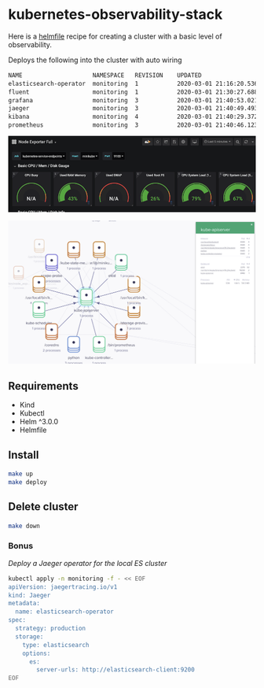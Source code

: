 # kubernetes-observability-stack

Here is a [helmfile](https://github.com/roboll/helmfile) recipe for creating a cluster with a basic level of observability.

Deploys the following into the cluster with auto wiring

```bash
NAME                  	NAMESPACE 	REVISION	UPDATED                                	STATUS  	CHART                 	APP VERSION
elasticsearch-operator	monitoring	1       	2020-03-01 21:16:20.53616681 +0000 UTC 	deployed	elasticsearch-7.6.0   	7.6.0      
fluent                	monitoring	1       	2020-03-01 21:30:27.688215501 +0000 UTC	deployed	fluentd-2.3.3         	v2.4.0     	1.3.7      
grafana               	monitoring	3       	2020-03-01 21:40:53.021552724 +0000 UTC	deployed	grafana-5.0.3         	6.6.2      
jaeger                	monitoring	3       	2020-03-01 21:40:49.493019061 +0000 UTC	deployed	jaeger-operator-2.12.1	1.15.1     
kibana                	monitoring	4       	2020-03-01 21:40:29.372724259 +0000 UTC	deployed	kibana-7.6.0          	7.6.0      
prometheus            	monitoring	3       	2020-03-01 21:40:46.123752464 +0000 UTC	deployed	prometheus-10.6.0     	2.16.0  
```

![](images/grafana.png)


![](images/weavescope.png)

## Requirements

- Kind
- Kubectl
- Helm ^3.0.0
- Helmfile

## Install


```bash
make up
make deploy
```


## Delete cluster

```bash
make down
```


### Bonus

_Deploy a Jaeger operator for the local ES cluster_

```bash
kubectl apply -n monitoring -f - << EOF
apiVersion: jaegertracing.io/v1
kind: Jaeger
metadata:
  name: elasticsearch-operator
spec:
  strategy: production
  storage:
    type: elasticsearch
    options:
      es:
        server-urls: http://elasticsearch-client:9200
EOF
```
